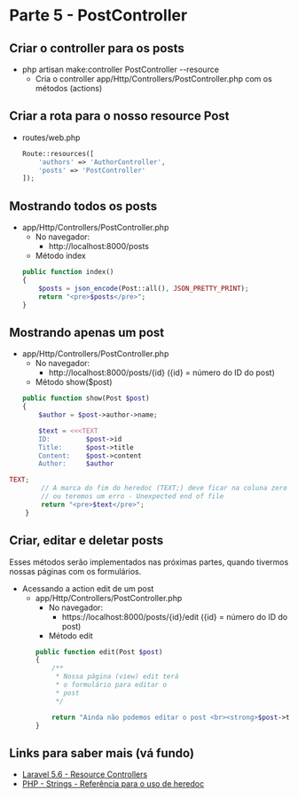 # Parte 5 - PostController

## Criar o controller para os posts
- php artisan make:controller PostController --resource
    - Cria o controller app/Http/Controllers/PostController.php com os métodos (actions)

## Criar a rota para o nosso resource Post
- routes/web.php
    ```php
    Route::resources([
        'authors' => 'AuthorController',
        'posts' => 'PostController'
    ]);
    ```

## Mostrando todos os posts
- app/Http/Controllers/PostController.php
    - No navegador:
        - http://localhost:8000/posts
    - Método index
    ```php
    public function index()
    {
        $posts = json_encode(Post::all(), JSON_PRETTY_PRINT);
        return "<pre>$posts</pre>";
    }
    ```

## Mostrando apenas um post
- app/Http/Controllers/PostController.php
    - No navegador:
        - http://localhost:8000/posts/{id} ({id} = número do ID do post)
    - Método show($post)
    ```php
    public function show(Post $post)
    {
        $author = $post->author->name;

        $text = <<<TEXT
        ID:         $post->id
        Title:      $post->title
        Content:    $post->content
        Author:     $author
    ```
```php
TEXT;
        // A marca do fim do heredoc (TEXT;) deve ficar na coluna zero da linha.
        // ou teremos um erro - Unexpected end of file
        return "<pre>$text</pre>";
    }
```

## Criar, editar e deletar posts
Esses métodos serão implementados nas próximas partes, quando tivermos nossas páginas com os formulários.
- Acessando a action edit de um post
    - app/Http/Controllers/PostController.php
        - No navegador:
            - https://localhost:8000/posts/{id}/edit ({id} = número do ID do post)
        - Método edit
        ```php
        public function edit(Post $post)
        {
            /**
             * Nossa página (view) edit terá
             * o formulário para editar o
             * post
             */

            return "Ainda não podemos editar o post <br><strong>$post->title</strong><br> porque não temos o formulário.";
        }
        ```

## Links para saber mais (vá fundo)
- [Laravel 5.6 - Resource Controllers](https://laravel.com/docs/5.6/controllers#resource-controllers)
- [PHP - Strings - Referência para o uso de heredoc](https://secure.php.net/manual/pt_BR/language.types.string.php)

